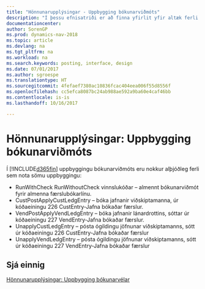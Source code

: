 ```yaml
---
title: "Hönnunarupplýsingar - Uppbygging bókunarviðmóts"
description: "Í þessu efnisatriði er að finna yfirlit yfir altæk ferli í uppbyggingu bókunarviðmóts."
documentationcenter: 
author: SorenGP
ms.prod: dynamics-nav-2018
ms.topic: article
ms.devlang: na
ms.tgt_pltfrm: na
ms.workload: na
ms.search.keywords: posting, interface, design
ms.date: 07/01/2017
ms.author: sgroespe
ms.translationtype: HT
ms.sourcegitcommit: 4fefaef7380ac10836fcac404eea006f55d8556f
ms.openlocfilehash: cc5efca8087bc24ab988ae592a9ba60e4caf46bb
ms.contentlocale: is-is
ms.lasthandoff: 10/16/2017

---
```

# <a name="design-details-posting-interface-structure"></a>Hönnunarupplýsingar: Uppbygging bókunarviðmóts
Í [!INCLUDE[d365fin](includes/d365fin_md.md)] uppbyggingu bókunarviðmóts eru nokkur alþjóðleg ferli sem nota sömu uppbyggingu:  
  
* RunWithCheck RunWithoutCheck vinnslukóðar – almennt bókunarviðmót fyrir almenna færslubókarlínu.  
* CustPostApplyCustLedgEntry – bóka jafnanir viðskiptamanna, úr kóðaeiningu 226 CustEntry-Jafna bókaðar færslur.  
* VendPostApplyVendLedgEntry – bóka jafnanir lánardrottins, sóttar úr kóðaeiningu 227 VendEntry-Jafna bókaðar færslur.  
* UnapplyCustLedgEntry – pósta ógildingu jöfnunar viðskiptamanns, sótt úr kóðaeiningu 226 CustEntry-Jafna bókaðar færslur  
* UnapplyVendLedgEntry – pósta ógildingu jöfnunar viðskiptamanns, sótt úr kóðaeiningu 227 VendEntry-Jafna bókaðar færslur  
  
## <a name="see-also"></a>Sjá einnig  
[Hönnunarupplýsingar: Uppbygging bókunarvélar](design-details-posting-engine-structure.md)

